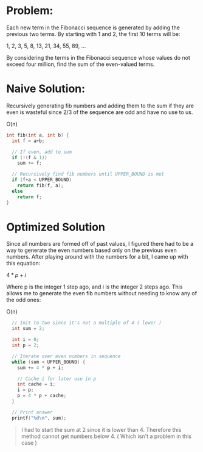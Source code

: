 # Problem:
Each new term in the Fibonacci sequence is generated by adding the previous two terms. By starting with 1 and 2, the first 10 terms will be:

1, 2, 3, 5, 8, 13, 21, 34, 55, 89, ...

By considering the terms in the Fibonacci sequence whose values do not exceed four million, find the sum of the even-valued terms.

# Naive Solution:
Recursively generating fib numbers and adding them to the sum if they are even is wasteful since 2/3 of the sequence are odd and have no use to us.

O(n)
```c
int fib(int a, int b) {
  int f = a+b;

  // If even, add to sum
  if (!(f & 1))
    sum += f;

  // Recursively find fib numbers until UPPER_BOUND is met 
  if (f+a < UPPER_BOUND)
    return fib(f, a);
  else
    return f;
}
```

# Optimized Solution
Since all numbers are formed off of past values, I figured there had to be a way to generate the even numbers based only on the previous even numbers.  After playing around with the numbers for a bit, I came up with this equation: 

$4 * p + i$

Where p is the integer 1 step ago, and i is the integer 2 steps ago.  This allows me to generate the even fib numbers without needing to know any of the odd ones:

O(n)
```c
  // Init to two since it's not a multiple of 4 ( lower )
  int sum = 2;

  int i = 0;
  int p = 2;

  // Iterate over even numbers in sequence
  while (sum < UPPER_BOUND) {
    sum += 4 * p + i;

    // Cache i for later use in p
    int cache = i;
    i = p;
    p = 4 * p + cache;
  }

  // Print answer
  printf("%d\n", sum);
```
> I had to start the sum at 2 since it is lower than 4.  Therefore this method cannot get numbers below 4.  ( Which isn't a problem in this case )
